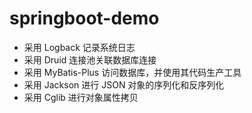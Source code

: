 # springboot-demo
* 采用 Logback 记录系统日志
* 采用 Druid 连接池关联数据库连接
* 采用 MyBatis-Plus 访问数据库，并使用其代码生产工具
* 采用 Jackson 进行 JSON 对象的序列化和反序列化
* 采用 Cglib 进行对象属性拷贝